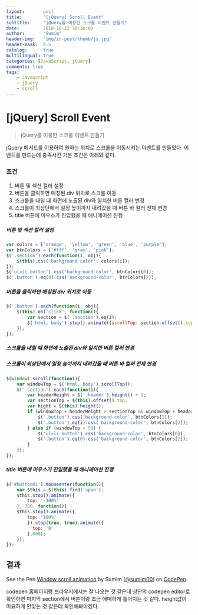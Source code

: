 ```yaml
---
layout:       post
title:        "[jQuery] Scroll Event"
subtitle:     "jQuery를 이용한 스크롤 이벤트 만들기"
date:         2018-10-22 10:16:00
author:       "Sumim"
header-img:   "img/in-post/thumb/js.jpg"
header-mask:  0.5
catalog:      true
multilingual: true
categories: [JavaScript, jQuery]
comments: true
tags:
    - JavaScript
    - jQuery
    - scroll
---
```






# [jQuery] Scroll Event

> jQuery를 이용한 스크롤 이벤트 만들기



jQuery 메서드를 이용하여 원하는 위치로 스크롤을 이동시키는 이벤트를 만들었다. 이벤트를 만드는데 충족시킨 기본 조건은 아래와 같다. 



### 조건

1. 버튼 및 섹션 컬러 설정
2. 버튼을 클릭하면 매칭된 div 위치로 스크롤 이동
3. 스크롤을 내릴 때 화면에 노출된 div와 일치한 버튼 컬러 변경
4. 스크롤이 최상단에서 일정 높이까지 내려갔을 때 버튼 바 컬러 전체 변경
5. title 버튼에 마우스가 진입했을 때 애니메이션 진행





##### 버튼 및 섹션 컬러 설정


```javascript
var colors = ['orange', 'yellow', 'green', 'blue', 'purple'];
var btnColors = ['#fff', 'gray', 'pink'];
$('.section').each(function(i, obj){
	$(this).css('background-color', colors[i]);
});
$('ul>li button').css('background-color', btnColors[0]);
$('.button').eq(0).css('background-color', btnColors[2]);
```



##### 버튼을 클릭하면 매칭된 div 위치로 이동

```javascript
$('.button').each(function(i, obj){
    $(this).on('click', function(){
        var section = $('.section').eq(i);
        $('html, body').stop().animate({scrollTop: section.offset().top - 50}, 500);
    });
});
```



##### 스크롤을 내릴 때 화면에 노출된 div와 일치한 버튼 컬러 변경

##### 스크롤이 최상단에서 일정 높이까지 내려갔을 때 버튼 바 컬러 전체 변경

```javascript
$(window).scroll(function(){
    var windowTop = $('html, body').scrollTop();
    $('.section').each(function(i){
        var headerHeight = $('.header').height() + 1;
        var sectionTop = $(this).offset().top;
        var hight = $(this).height();
        if (windowTop + headerHeight > sectionTop && windowTop + headerHeight <= sectionTop + hight){
            $('.button').css('background-color', btnColors[1]);
            $('.button').eq(i).css('background-color', btnColors[2]);
        } else if (windowTop < 50) {
            $('ul>li button').css('background-color', btnColors[0]);
            $('.button').eq(0).css('background-color', btnColors[2]);
        }
    });
});
```



##### title 버튼에 마우스가 진입했을 때 애니메이션 진행

```javascript
$('#button01').mouseenter(function(){
    var $this = $(this).find('span');
    $this.stop().animate({
        top: '-100%'  
    }, 300, function(){
    $this.stop().animate({
        top: '100%'
        }).stop(true, true).animate({
          top: '0'
        },600);
    });
});
```





## 결과

<p data-height="365" data-theme-id="dark" data-slug-hash="QZBKYE" data-default-tab="js,result" data-user="sumim00" data-pen-title="Window scroll animation" class="codepen">See the Pen <a href="https://codepen.io/sumim00/pen/QZBKYE/">Window scroll animation</a> by Sumim (<a href="https://codepen.io/sumim00">@sumim00</a>) on <a href="https://codepen.io">CodePen</a>.</p>
<script async src="https://static.codepen.io/assets/embed/ei.js"></script>



codepen 홈페이지랑 브라우저에서는 잘 나오는 것 같은데 상단의 codepen editor로 확인하면 마지막 section에서 버튼이랑 조금 애매하게 틀어지는 것 같다. height값이 미묘하게 안맞는 것 같은데 확인해봐야겠다.